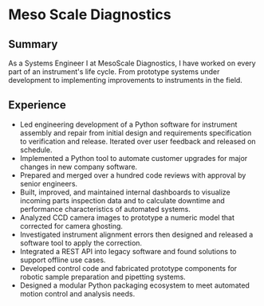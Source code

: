 # Meso Scale Diagnostics

## Summary

As a Systems Engineer I at MesoScale Diagnostics, I have worked on every part of an instrument's life cycle. From prototype systems under development to implementing improvements to instruments in the field.

## Experience

- Led engineering development of a Python software for instrument assembly and repair from initial design and requirements specification to verification and release. Iterated over user feedback and released on schedule.
- Implemented a Python tool to automate customer upgrades for major changes in new company software.
- Prepared and merged over a hundred code reviews with approval by senior engineers.
- Built, improved, and maintained internal dashboards to visualize incoming parts inspection data and to calculate downtime and performance characteristics of automated systems.
- Analyzed CCD camera images to prototype a numeric model that corrected for camera ghosting.
- Investigated instrument alignment errors then designed and released a software tool to apply the correction.
- Integrated a REST API into legacy software and found solutions to support offline use cases.
- Developed control code and fabricated prototype components for robotic sample preparation and pipetting systems.
- Designed a modular Python packaging ecosystem to meet automated motion control and analysis needs.
